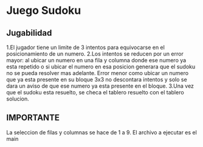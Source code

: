 # Juego Sudoku

## Jugabilidad

1.El jugador tiene un limite de 3 intentos para equivocarse en el posicionamiento de un numero. 
2.Los intentos se reducen por un error mayor: al ubicar un numero en una fila y columna donde ese  numero ya esta repetido o si ubicar el numero en esa posicion generara que el sudoku no se pueda resolver mas adelante. Error menor como ubicar un numero que ya esta presente en su bloque 3x3 no descontara intentos y solo se dara un aviso de que ese numero ya esta presente en el bloque.
3.Una vez que el sudoku esta resuelto, se checa el tablero resuelto con el tablero solucion.

## IMPORTANTE

La seleccion de filas y columnas se hace de 1 a 9.
El archivo a ejecutar es el main
